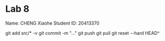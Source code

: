 # Lab 8

Name: CHENG Xiaohe
Student ID: 20413370

git add src/* -v
git commit -m "..."
git push
git pull
git reset --hard HEAD^